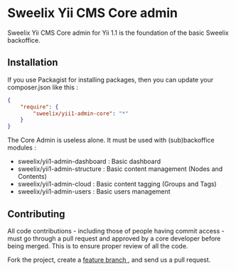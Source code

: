 Sweelix Yii CMS Core admin
==========================

Sweelix Yii CMS Core admin for Yii 1.1 is the foundation of the basic Sweelix backoffice.

Installation
------------

If you use Packagist for installing packages, then you can update your composer.json like this :

``` json
{
	"require": {
		"sweelix/yii1-admin-core": "*"
	}
}
```

The Core Admin is useless alone. It must be used with (sub)backoffice modules :

* sweelix/yii1-admin-dashboard : Basic dashboard
* sweelix/yii1-admin-structure : Basic content management (Nodes and Contents)
* sweelix/yii1-admin-cloud : Basic content tagging (Groups and Tags)
* sweelix/yii1-admin-users : Basic users management


Contributing
------------

All code contributions - including those of people having commit access -
must go through a pull request and approved by a core developer before being
merged. This is to ensure proper review of all the code.

Fork the project, create a [feature branch ](http://nvie.com/posts/a-successful-git-branching-model/), and send us a pull request.

